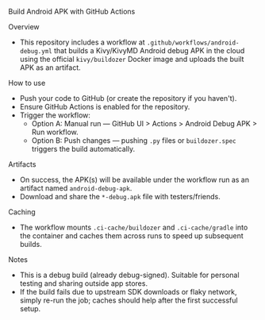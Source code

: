 Build Android APK with GitHub Actions

Overview
- This repository includes a workflow at `.github/workflows/android-debug.yml` that builds a Kivy/KivyMD Android debug APK in the cloud using the official `kivy/buildozer` Docker image and uploads the built APK as an artifact.

How to use
- Push your code to GitHub (or create the repository if you haven't).
- Ensure GitHub Actions is enabled for the repository.
- Trigger the workflow:
  - Option A: Manual run — GitHub UI > Actions > Android Debug APK > Run workflow.
  - Option B: Push changes — pushing `.py` files or `buildozer.spec` triggers the build automatically.

Artifacts
- On success, the APK(s) will be available under the workflow run as an artifact named `android-debug-apk`.
- Download and share the `*-debug.apk` file with testers/friends.

Caching
- The workflow mounts `.ci-cache/buildozer` and `.ci-cache/gradle` into the container and caches them across runs to speed up subsequent builds.

Notes
- This is a debug build (already debug-signed). Suitable for personal testing and sharing outside app stores.
- If the build fails due to upstream SDK downloads or flaky network, simply re-run the job; caches should help after the first successful setup.
